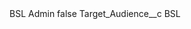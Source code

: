<?xml version="1.0" encoding="UTF-8"?>
<CustomMetadata xmlns="http://soap.sforce.com/2006/04/metadata" xmlns:xsi="http://www.w3.org/2001/XMLSchema-instance" xmlns:xsd="http://www.w3.org/2001/XMLSchema">
    <label>BSL Admin</label>
    <protected>false</protected>
    <values>
        <field>Target_Audience__c</field>
        <value xsi:type="xsd:string">BSL</value>
    </values>
</CustomMetadata>
